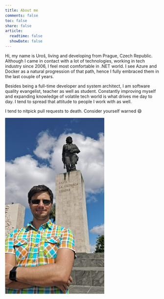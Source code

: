 ```yaml
---
title: About me
comments: false
toc: false
share: false
article:
  readtime: false
  showDate: false
---
```

Hi, my name is Uroš, living and developing from Prague, Czech Republic. Although I came in contact with a lot of technologies, working in tech industry since 2006, I feel most comfortable in .NET world. I see Azure and Docker as a natural progression of that path, hence I fully embraced them in the last couple of years.

Besides being a full-time developer and system architect, I am software quality evangelist, teacher as well as student. Constantly improving myself and expanding knowledge of volatile tech world is what drives me day to day. I tend to spread that attitude to people I work with as well.

I tend to nitpick pull requests to death. Consider yourself warned :smile:

![Me and Che](me-and-che.jpg)
